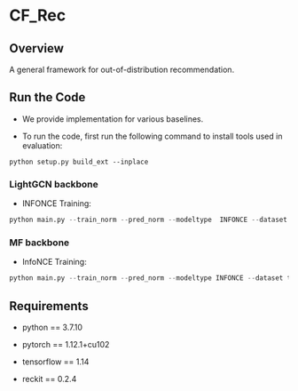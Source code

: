 # CF_Rec


## Overview

A general framework for out-of-distribution recommendation.


## Run the Code

- We provide implementation for various baselines.

- To run the code, first run the following command to install tools used in evaluation:

```
python setup.py build_ext --inplace
```

### LightGCN backbone

- INFONCE Training:

```python
python main.py --train_norm --pred_norm --modeltype  INFONCE --dataset kuairec2 --n_layers 2 --batch_size 2048 --lr 3e-5 --neg_sample 128 --tau 2 --Ks 20 --dsc infonce
```

### MF backbone

- InfoNCE Training:

```python
python main.py --train_norm --pred_norm --modeltype INFONCE --dataset tencent_synthetic --n_layers 0 --tau 0.09 --neg_sample 128 --batch_size 2048 --lr 1e-3 --Ks 20 --dsc infonce
```


## Requirements

- python == 3.7.10

- pytorch == 1.12.1+cu102

- tensorflow == 1.14

- reckit == 0.2.4





